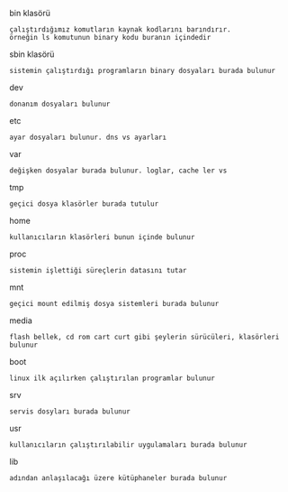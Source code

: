 bin klasörü
```
çalıştırdığımız komutların kaynak kodlarını barındırır.
örneğin ls komutunun binary kodu buranın içindedir
```
sbin klasörü
```
sistemin çalıştırdığı programların binary dosyaları burada bulunur
```

dev
```
donanım dosyaları bulunur
```
etc 
```
ayar dosyaları bulunur. dns vs ayarları
```
var
```
değişken dosyalar burada bulunur. loglar, cache ler vs
```


tmp
```
geçici dosya klasörler burada tutulur
```

home
```
kullanıcıların klasörleri bunun içinde bulunur
```
proc
```
sistemin işlettiği süreçlerin datasını tutar
```
mnt
```
geçici mount edilmiş dosya sistemleri burada bulunur
```
media
```
flash bellek, cd rom cart curt gibi şeylerin sürücüleri, klasörleri bulunur
```
boot
```
linux ilk açılırken çalıştırılan programlar bulunur
```
srv
```
servis dosyları burada bulunur
```
usr
```
kullanıcıların çalıştırılabilir uygulamaları burada bulunur
```
lib
```
adından anlaşılacağı üzere kütüphaneler burada bulunur
```
